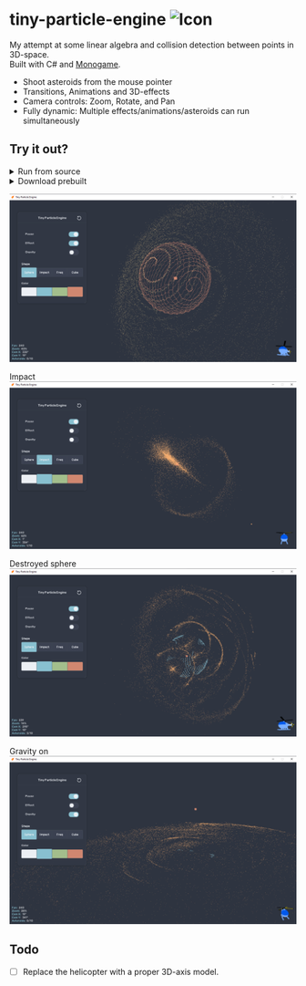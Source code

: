 
# tiny-particle-engine ![Icon](Assets/Icons/IconNew_32x32.ico) 

My attempt at some linear algebra and collision detection between points in 3D-space.   
Built with C# and [Monogame](https://monogame.net/).  

* Shoot asteroids from the mouse pointer
* Transitions, Animations and 3D-effects
* Camera controls: Zoom, Rotate, and Pan
* Fully dynamic: Multiple effects/animations/asteroids can run simultaneously

## Try it out?

<details>
<summary>Run from source</summary>  

#### Requirements:

* A computer! (Windows)
* [.NET 8.0](https://dotnet.microsoft.com/en-us/download/dotnet)

``` bash
git clone https://github.com/Peppson/tiny-particle-engine.git &&
cd tiny-particle-engine/src &&
dotnet run -c Release
```

</details> 

<details> 
<summary>Download prebuilt</summary>

#### Requirements:

* A computer! (Windows)

Grab the latest release from the [Releases tab](https://github.com/Peppson/tiny-particle-engine/releases)  

</details>

![Random sphere](./Images/RandomSphere.png)  

Impact
![Impact](./Images/SingleImpact.png)

Destroyed sphere
![Impact](./Images/DestroyedShpere.png)

Gravity on
![Gravity](./Images/GravityFloor.png) 


## Todo
- [ ] Replace the helicopter with a proper 3D-axis model.
&nbsp;
